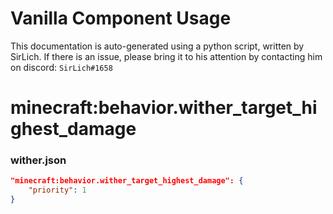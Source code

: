 # Vanilla Component Usage
This documentation is auto-generated using a python script, written by SirLich. If there is an issue, please bring it to his attention by contacting him on discord: `SirLich#1658`

# minecraft:behavior.wither_target_highest_damage
### wither.json
```JSON
"minecraft:behavior.wither_target_highest_damage": {
    "priority": 1
}
```

